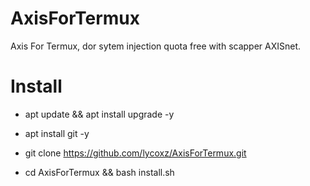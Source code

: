 # AxisForTermux
Axis For Termux, dor sytem injection quota free with scapper AXISnet.

# Install
- apt update && apt install upgrade -y

- apt install git -y

- git clone https://github.com/lycoxz/AxisForTermux.git

- cd AxisForTermux && bash install.sh
